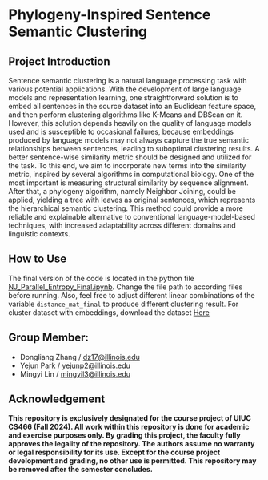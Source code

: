 # Phylogeny-Inspired Sentence Semantic Clustering

## Project Introduction
  Sentence semantic clustering is a natural language processing task with various potential applications. With the development of large language models and representation learning, one straightforward solution is to embed all sentences in the source dataset into an Euclidean feature space, and then perform clustering algorithms like K-Means and DBScan on it. However, this solution depends heavily on the quality of language models used and is susceptible to occasional failures, because embeddings produced by language models may not always capture the true semantic relationships between sentences, leading to suboptimal clustering results. A better sentence-wise similarity metric should be designed and utilized for the task.
  To this end, we aim to incorporate new terms into the similarity metric, inspired by several algorithms in computational biology. One of the most important is measuring structural similarity by sequence alignment. After that, a phylogeny algorithm, namely Neighbor Joining, could be applied, yielding a tree with leaves as original sentences, which represents the hierarchical semantic clustering. This method could provide a more reliable and explainable alternative to conventional language-model-based techniques, with increased adaptability across different domains and linguistic contexts. 

## How to Use
  The final version of the code is located in the python file [NJ_Parallel_Entropy_Final.ipynb](https://github.com/Y3JUN/CS-466-Project/blob/main/NJ_Parallel_Entropy_Final.ipynb). Change the file path to according files before running. Also, feel free to adjust different linear combinations of the variable `distance_mat_final` to produce different clustering result. For cluster dataset with embeddings, download the dataset [Here](https://drive.google.com/file/d/1gsz7pPKkrcnf2CXTE2Y2H0JzORmdVHL7/view?usp=sharing)


## Group Member: 
- Dongliang Zhang / [dz17@illinois.edu](dz17@illinois.edu)
- Yejun Park / [yejunp2@illinois.edu](yejunp2@illinois.edu])
- Mingyi Lin / [mingyil3@illinois.edu](mingyil3@illinois.edu)



## Acknowledgement
**This repository is exclusively designated for the course project of UIUC CS466 (Fall 2024). All work within this repository is done for academic and exercise purposes only. By grading this project, the faculty fully approves the legality of the repository. The authors assume no warranty or legal responsibility for its use. Except for the course project development and grading, no other use is permitted. This repository may be removed after the semester concludes.**
